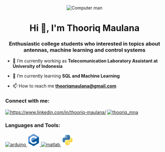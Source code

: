 <div id="header" align="center">
  
  <img src="https://media3.giphy.com/media/SWoSkN6DxTszqIKEqv/giphy.gif?cid=ecf05e47hhj4m2jnkcvgnn6xufjszi28ukz6tnrpmny6hvje&rid=giphy.gif&ct=g" alt="Computer man">
</div>

<h1 align="center">Hi 👋, I'm Thooriq Maulana</h1>
<h3 align="center">Enthusiastic college students who interested in topics about antennas, machine learning and control systems</h3>


- 🔭 I’m currently working as **Telecomunication Laboratory Assistant at University of Indonesia**

- 🌱 I’m currently learning **SQL and Machine Learning**

- 📫 How to reach me **thooriqmaulana@gmail.com**

<h3 align="left">Connect with me:</h3>
<p align="left">
<a href="https://linkedin.com/in/https://www.linkedin.com/in/thooriq-maulana/" target="blank"><img align="center" src="https://raw.githubusercontent.com/rahuldkjain/github-profile-readme-generator/master/src/images/icons/Social/linked-in-alt.svg" alt="https://www.linkedin.com/in/thooriq-maulana/" height="30" width="40" /></a>
<a href="https://instagram.com/thooriq_mna" target="blank"><img align="center" src="https://raw.githubusercontent.com/rahuldkjain/github-profile-readme-generator/master/src/images/icons/Social/instagram.svg" alt="thooriq_mna" height="30" width="40" /></a>
</p>

<h3 align="left">Languages and Tools:</h3>
<p align="left"> <a href="https://www.arduino.cc/" target="_blank" rel="noreferrer"> <img src="https://cdn.worldvectorlogo.com/logos/arduino-1.svg" alt="arduino" width="40" height="40"/> </a> <a href="https://www.cprogramming.com/" target="_blank" rel="noreferrer"> <img src="https://raw.githubusercontent.com/devicons/devicon/master/icons/c/c-original.svg" alt="c" width="40" height="40"/> </a> <a href="https://www.mathworks.com/" target="_blank" rel="noreferrer"> <img src="https://upload.wikimedia.org/wikipedia/commons/2/21/Matlab_Logo.png" alt="matlab" width="40" height="40"/> </a> <a href="https://www.python.org" target="_blank" rel="noreferrer"> <img src="https://raw.githubusercontent.com/devicons/devicon/master/icons/python/python-original.svg" alt="python" width="40" height="40"/> </a> </p>


<!--
**ThooriqM/ThooriqM** is a ✨ _special_ ✨ repository because its `README.md` (this file) appears on your GitHub profile.

Here are some ideas to get you started:

- 🔭 I’m currently working on ...
- 🌱 I’m currently learning ...
- 👯 I’m looking to collaborate on ...
- 🤔 I’m looking for help with ...
- 💬 Ask me about ...
- 📫 How to reach me: ...
- 😄 Pronouns: ...
- ⚡ Fun fact: ...
-->
